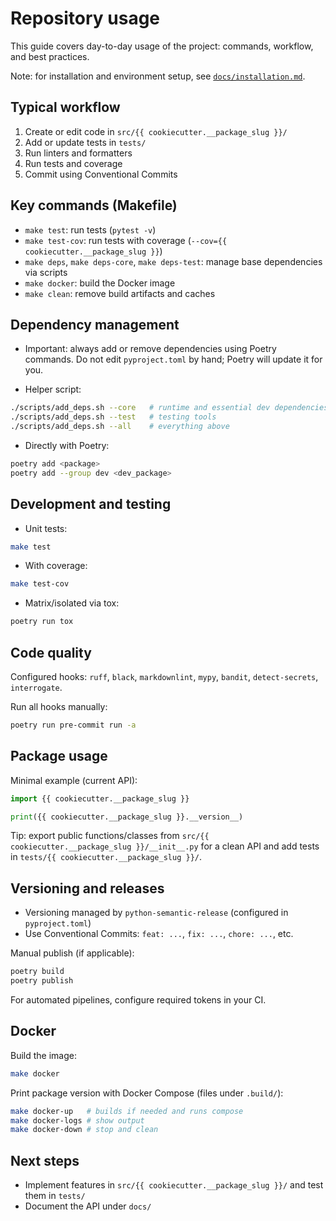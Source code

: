 # Repository usage

This guide covers day-to-day usage of the project: commands, workflow, and best practices.

Note: for installation and environment setup, see [`docs/installation.md`](installation.md).

## Typical workflow

1. Create or edit code in `src/{{ cookiecutter.__package_slug }}/`
2. Add or update tests in `tests/`
3. Run linters and formatters
4. Run tests and coverage
5. Commit using Conventional Commits

## Key commands (Makefile)

- `make test`: run tests (`pytest -v`)
- `make test-cov`: run tests with coverage (`--cov={{ cookiecutter.__package_slug }}`)
- `make deps`, `make deps-core`, `make deps-test`: manage base dependencies via scripts
- `make docker`: build the Docker image
- `make clean`: remove build artifacts and caches

## Dependency management

- Important: always add or remove dependencies using Poetry commands. Do not edit `pyproject.toml` by hand; Poetry will
  update it for you.

- Helper script:

```bash
./scripts/add_deps.sh --core   # runtime and essential dev dependencies
./scripts/add_deps.sh --test   # testing tools
./scripts/add_deps.sh --all    # everything above
```

- Directly with Poetry:

```bash
poetry add <package>
poetry add --group dev <dev_package>
```

## Development and testing

- Unit tests:

```bash
make test
```

- With coverage:

```bash
make test-cov
```

- Matrix/isolated via tox:

```bash
poetry run tox
```

## Code quality

Configured hooks: `ruff`, `black`, `markdownlint`, `mypy`, `bandit`, `detect-secrets`, `interrogate`.

Run all hooks manually:

```bash
poetry run pre-commit run -a
```

## Package usage

Minimal example (current API):

```python
import {{ cookiecutter.__package_slug }}

print({{ cookiecutter.__package_slug }}.__version__)
```

Tip: export public functions/classes from `src/{{ cookiecutter.__package_slug }}/__init__.py` for a clean API and add tests in `tests/{{ cookiecutter.__package_slug }}/`.

## Versioning and releases

- Versioning managed by `python-semantic-release` (configured in `pyproject.toml`)
- Use Conventional Commits: `feat: ...`, `fix: ...`, `chore: ...`, etc.

Manual publish (if applicable):

```bash
poetry build
poetry publish
```

For automated pipelines, configure required tokens in your CI.

## Docker

Build the image:

```bash
make docker
```

Print package version with Docker Compose (files under `.build/`):

```bash
make docker-up   # builds if needed and runs compose
make docker-logs # show output
make docker-down # stop and clean
```

## Next steps

- Implement features in `src/{{ cookiecutter.__package_slug }}/` and test them in `tests/`
- Document the API under `docs/`
